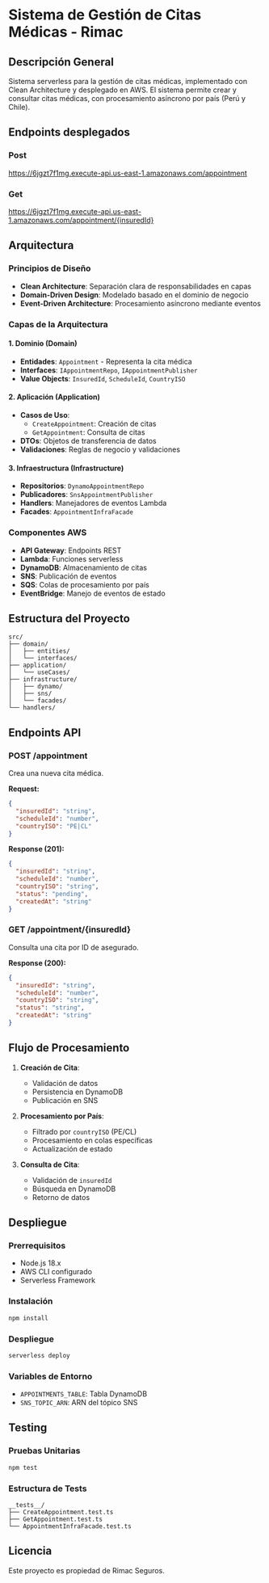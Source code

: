 # Sistema de Gestión de Citas Médicas - Rimac

## Descripción General
Sistema serverless para la gestión de citas médicas, implementado con Clean Architecture y desplegado en AWS. El sistema permite crear y consultar citas médicas, con procesamiento asíncrono por país (Perú y Chile).

## Endpoints desplegados


### Post
https://6jgzt7f1mg.execute-api.us-east-1.amazonaws.com/appointment

### Get

https://6jgzt7f1mg.execute-api.us-east-1.amazonaws.com/appointment/{insuredId}

## Arquitectura

### Principios de Diseño
- **Clean Architecture**: Separación clara de responsabilidades en capas
- **Domain-Driven Design**: Modelado basado en el dominio de negocio
- **Event-Driven Architecture**: Procesamiento asíncrono mediante eventos

### Capas de la Arquitectura

#### 1. Dominio (Domain)
- **Entidades**: `Appointment` - Representa la cita médica
- **Interfaces**: `IAppointmentRepo`, `IAppointmentPublisher`
- **Value Objects**: `InsuredId`, `ScheduleId`, `CountryISO`

#### 2. Aplicación (Application)
- **Casos de Uso**:
  - `CreateAppointment`: Creación de citas
  - `GetAppointment`: Consulta de citas
- **DTOs**: Objetos de transferencia de datos
- **Validaciones**: Reglas de negocio y validaciones

#### 3. Infraestructura (Infrastructure)
- **Repositorios**: `DynamoAppointmentRepo`
- **Publicadores**: `SnsAppointmentPublisher`
- **Handlers**: Manejadores de eventos Lambda
- **Facades**: `AppointmentInfraFacade`

### Componentes AWS
- **API Gateway**: Endpoints REST
- **Lambda**: Funciones serverless
- **DynamoDB**: Almacenamiento de citas
- **SNS**: Publicación de eventos
- **SQS**: Colas de procesamiento por país
- **EventBridge**: Manejo de eventos de estado

## Estructura del Proyecto
```
src/
├── domain/
│   ├── entities/
│   └── interfaces/
├── application/
│   └── useCases/
├── infrastructure/
│   ├── dynamo/
│   ├── sns/
│   └── facades/
└── handlers/
```

## Endpoints API

### POST /appointment
Crea una nueva cita médica.

**Request:**
```json
{
  "insuredId": "string",
  "scheduleId": "number",
  "countryISO": "PE|CL"
}
```

**Response (201):**
```json
{
  "insuredId": "string",
  "scheduleId": "number",
  "countryISO": "string",
  "status": "pending",
  "createdAt": "string"
}
```

### GET /appointment/{insuredId}
Consulta una cita por ID de asegurado.

**Response (200):**
```json
{
  "insuredId": "string",
  "scheduleId": "number",
  "countryISO": "string",
  "status": "string",
  "createdAt": "string"
}
```

## Flujo de Procesamiento

1. **Creación de Cita**:
   - Validación de datos
   - Persistencia en DynamoDB
   - Publicación en SNS

2. **Procesamiento por País**:
   - Filtrado por `countryISO` (PE/CL)
   - Procesamiento en colas específicas
   - Actualización de estado

3. **Consulta de Cita**:
   - Validación de `insuredId`
   - Búsqueda en DynamoDB
   - Retorno de datos

## Despliegue

### Prerrequisitos
- Node.js 18.x
- AWS CLI configurado
- Serverless Framework

### Instalación
```bash
npm install
```

### Despliegue
```bash
serverless deploy
```

### Variables de Entorno
- `APPOINTMENTS_TABLE`: Tabla DynamoDB
- `SNS_TOPIC_ARN`: ARN del tópico SNS

## Testing

### Pruebas Unitarias
```bash
npm test
```

### Estructura de Tests
```
__tests__/
├── CreateAppointment.test.ts
├── GetAppointment.test.ts
└── AppointmentInfraFacade.test.ts
```

## Licencia
Este proyecto es propiedad de Rimac Seguros.